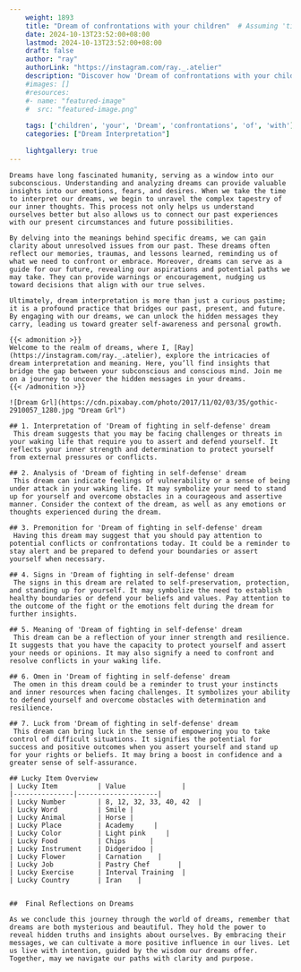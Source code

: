 ```yaml
---
    weight: 1893
    title: "Dream of confrontations with your children"  # Assuming 'title' column exists
    date: 2024-10-13T23:52:00+08:00
    lastmod: 2024-10-13T23:52:00+08:00
    draft: false
    author: "ray"
    authorLink: "https://instagram.com/ray._.atelier"
    description: "Discover how 'Dream of confrontations with your children' can interpret your future and uncover its significant meanings in your life."
    #images: []
    #resources:
    #- name: "featured-image"
    #  src: "featured-image.png"
    
    tags: ['children', 'your', 'Dream', 'confrontations', 'of', 'with']
    categories: ["Dream Interpretation"]
    
    lightgallery: true
---
```

    
    Dreams have long fascinated humanity, serving as a window into our subconscious. Understanding and analyzing dreams can provide valuable insights into our emotions, fears, and desires. When we take the time to interpret our dreams, we begin to unravel the complex tapestry of our inner thoughts. This process not only helps us understand ourselves better but also allows us to connect our past experiences with our present circumstances and future possibilities.
    
    By delving into the meanings behind specific dreams, we can gain clarity about unresolved issues from our past. These dreams often reflect our memories, traumas, and lessons learned, reminding us of what we need to confront or embrace. Moreover, dreams can serve as a guide for our future, revealing our aspirations and potential paths we may take. They can provide warnings or encouragement, nudging us toward decisions that align with our true selves.
    
    Ultimately, dream interpretation is more than just a curious pastime; it is a profound practice that bridges our past, present, and future. By engaging with our dreams, we can unlock the hidden messages they carry, leading us toward greater self-awareness and personal growth.
    
    {{< admonition >}}
    Welcome to the realm of dreams, where I, [Ray](https://instagram.com/ray._.atelier), explore the intricacies of dream interpretation and meaning. Here, you’ll find insights that bridge the gap between your subconscious and conscious mind. Join me on a journey to uncover the hidden messages in your dreams.
    {{< /admonition >}}
    
    ![Dream Grl](https://cdn.pixabay.com/photo/2017/11/02/03/35/gothic-2910057_1280.jpg "Dream Grl")
    
    ## 1. Interpretation of 'Dream of fighting in self-defense' dream
     This dream suggests that you may be facing challenges or threats in your waking life that require you to assert and defend yourself. It reflects your inner strength and determination to protect yourself from external pressures or conflicts.
    
    ## 2. Analysis of 'Dream of fighting in self-defense' dream
     This dream can indicate feelings of vulnerability or a sense of being under attack in your waking life. It may symbolize your need to stand up for yourself and overcome obstacles in a courageous and assertive manner. Consider the context of the dream, as well as any emotions or thoughts experienced during the dream.
    
    ## 3. Premonition for 'Dream of fighting in self-defense' dream
     Having this dream may suggest that you should pay attention to potential conflicts or confrontations today. It could be a reminder to stay alert and be prepared to defend your boundaries or assert yourself when necessary.
    
    ## 4. Signs in 'Dream of fighting in self-defense' dream
     The signs in this dream are related to self-preservation, protection, and standing up for yourself. It may symbolize the need to establish healthy boundaries or defend your beliefs and values. Pay attention to the outcome of the fight or the emotions felt during the dream for further insights.
    
    ## 5. Meaning of 'Dream of fighting in self-defense' dream
     This dream can be a reflection of your inner strength and resilience. It suggests that you have the capacity to protect yourself and assert your needs or opinions. It may also signify a need to confront and resolve conflicts in your waking life.
    
    ## 6. Omen in 'Dream of fighting in self-defense' dream
     The omen in this dream could be a reminder to trust your instincts and inner resources when facing challenges. It symbolizes your ability to defend yourself and overcome obstacles with determination and resilience.
    
    ## 7. Luck from 'Dream of fighting in self-defense' dream
     This dream can bring luck in the sense of empowering you to take control of difficult situations. It signifies the potential for success and positive outcomes when you assert yourself and stand up for your rights or beliefs. It may bring a boost in confidence and a greater sense of self-assurance.
    
    ## Lucky Item Overview
    | Lucky Item          | Value              |
    |---------------|--------------------|
    | Lucky Number        | 8, 12, 32, 33, 40, 42  |
    | Lucky Word          | Smile |
    | Lucky Animal        | Horse |
    | Lucky Place         | Academy     |
    | Lucky Color         | Light pink     |
    | Lucky Food          | Chips      |
    | Lucky Instrument    | Didgeridoo |
    | Lucky Flower        | Carnation    |
    | Lucky Job           | Pastry Chef       |
    | Lucky Exercise      | Interval Training  |
    | Lucky Country       | Iran    |
    
    
    ##  Final Reflections on Dreams
    
    As we conclude this journey through the world of dreams, remember that dreams are both mysterious and beautiful. They hold the power to reveal hidden truths and insights about ourselves. By embracing their messages, we can cultivate a more positive influence in our lives. Let us live with intention, guided by the wisdom our dreams offer. Together, may we navigate our paths with clarity and purpose.
    